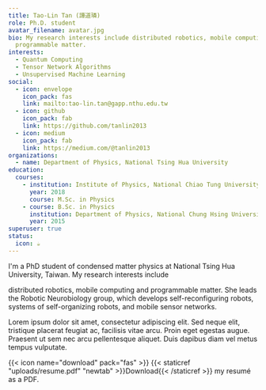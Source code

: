 ```yaml
---
title: Tao-Lin Tan (譚道璘)
role: Ph.D. student
avatar_filename: avatar.jpg
bio: My research interests include distributed robotics, mobile computing and
  programmable matter.
interests:
  - Quantum Computing
  - Tensor Network Algorithms
  - Unsupervised Machine Learning
social:
  - icon: envelope
    icon_pack: fas
    link: mailto:tao-lin.tan@gapp.nthu.edu.tw
  - icon: github
    icon_pack: fab
    link: https://github.com/tanlin2013
  - icon: medium
    icon_pack: fab
    link: https://medium.com/@tanlin2013
organizations:
  - name: Department of Physics, National Tsing Hua University
education:
  courses:
    - institution: Institute of Physics, National Chiao Tung University
      year: 2018
      course: M.Sc. in Physics
    - course: B.Sc. in Physics
      institution: Department of Physics, National Chung Hsing University
      year: 2015
superuser: true
status:
  icon: ☕️
---
```

I'm a PhD student of condensed matter physics at National Tsing Hua University, Taiwan. My research interests include 

distributed robotics, mobile computing and programmable matter. She leads the Robotic Neurobiology group, which develops self-reconfiguring robots, systems of self-organizing robots, and mobile sensor networks.

Lorem ipsum dolor sit amet, consectetur adipiscing elit. Sed neque elit, tristique placerat feugiat ac, facilisis vitae arcu. Proin eget egestas augue. Praesent ut sem nec arcu pellentesque aliquet. Duis dapibus diam vel metus tempus vulputate.

{{< icon name="download" pack="fas" >}} {{< staticref "uploads/resume.pdf" "newtab" >}}Download{{< /staticref >}} my resumé as a PDF.
